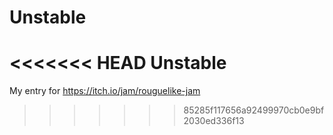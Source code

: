 # Unstable
<<<<<<< HEAD
 Unstable
=======
My entry for https://itch.io/jam/rouguelike-jam
>>>>>>> 85285f117656a92499970cb0e9bf2030ed336f13
